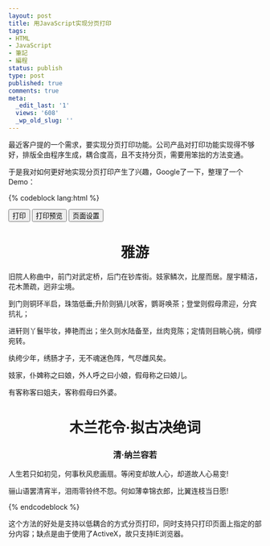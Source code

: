 ```yaml
---
layout: post
title: 用JavaScript实现分页打印
tags:
- HTML
- JavaScript
- 筆記
- 編程
status: publish
type: post
published: true
comments: true
meta:
  _edit_last: '1'
  views: '608'
  _wp_old_slug: ''
---
```

最近客户提的一个需求，要实现分页打印功能。公司产品对打印功能实现得不够好，排版全由程序生成，耦合度高，且不支持分页，需要用笨拙的方法变通。

于是我对如何更好地实现分页打印产生了兴趣，Google了一下，整理了一个Demo：

{% codeblock lang:html %}
<html>
    <head>
        <meta http-equiv="Content-Type" content="text/html;charset=utf-8"/>
        <style media=print>    
        .Noprint{display:none;}    
        .PageNext{page-break-after: always;}    
        </style>
    </head>
    <body>
        <OBJECT id=WebBrowser classid=CLSID:8856F961-340A-11D0-A96B-00C04FD705A2 height=0 width=0 VIEWASTEXT>
        </OBJECT>
        <div class="Noprint">
            <input   onclick=document.all.WebBrowser.ExecWB(6,1)   type=button   value=打印   name=Button>   
            <input   onclick=document.all.WebBrowser.ExecWB(7,1)   type=button   value=打印预览 name=Button>   
            <input   onclick=document.all.WebBrowser.ExecWB(8,1)   type=button   value=页面设置   name=Button4>   
        </div>
        <div class="PageNext">
            <center><h1>雅游</h1></center>
            <p>旧院人称曲中，前门对武定桥，后门在钞库街。妓家鳞次，比屋而居。屋宇精洁，花木萧疏，迥非尘境。</p>
            <p>到门则铜环半启，珠箔低垂;升阶则猧儿吠客，鹦哥唤茶；登堂则假母肃迎，分宾抗礼；</p>
            <p>进轩则丫鬟毕妆，捧艳而出；坐久则水陆备至，丝肉竞陈；定情则目眺心挑，绸缪宛转。</p>
            <p>纨绔少年，绣肠才子，无不魂迷色阵，气尽雌风矣。</p>
            <p>妓家，仆婢称之曰娘，外人呼之曰小娘，假母称之曰娘儿。</p>
            <p>有客称客曰姐夫，客称假母曰外婆。</p>
        </div>
        <div class="PageNext">
            <center><h1>木兰花令·拟古决绝词</h1></center>
            <center><h3>清·纳兰容若</h3></center>
            <p>人生若只如初见，何事秋风悲画扇。等闲变却故人心，却道故人心易变!</p>
            <p>骊山语罢清宵半，泪雨零铃终不怨。何如薄幸锦衣郎，比翼连枝当日愿!</p>
        </div>
    </body>
</html>
{% endcodeblock %}

这个方法的好处是支持以低耦合的方式分页打印，同时支持只打印页面上指定的部分内容；缺点是由于使用了ActiveX，故只支持IE浏览器。
